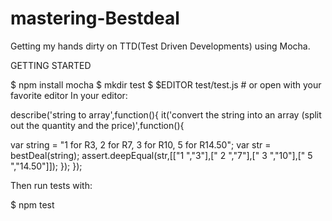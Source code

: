 # mastering-Bestdeal
Getting my hands dirty on TTD(Test Driven Developments) using Mocha.

GETTING STARTED

$ npm install mocha
$ mkdir test
$ $EDITOR test/test.js # or open with your favorite editor
In your editor:

describe('string to array',function(){
  it('convert the string into an array (split out the quantity and the price)',function(){

var string = "1 for R3, 2 for R7, 3 for R10, 5 for R14.50";
    var str = bestDeal(string);
    assert.deepEqual(str,[["1 ","3"],[" 2 ","7"],[" 3 ","10"],[" 5 ","14.50"]]);
  });
});

Then run tests with:

$ npm test
 
